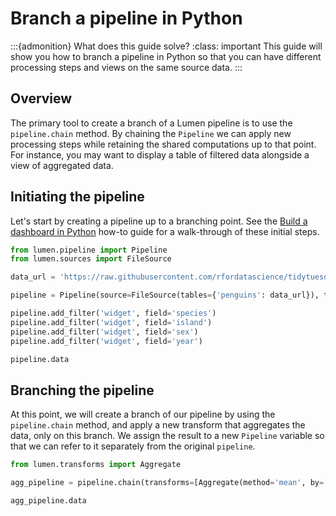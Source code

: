 # Branch a pipeline in Python

:::{admonition} What does this guide solve?
:class: important
This guide will show you how to branch a pipeline in Python so that you can have different processing steps and views on the same source data.
:::

## Overview
The primary tool to create a branch of a Lumen pipeline is to use the `pipeline.chain` method. By chaining the `Pipeline` we can apply new processing steps while retaining the shared computations up to that point. For instance, you may want to display a table of filtered data alongside a view of aggregated data.


## Initiating the pipeline
Let's start by creating a pipeline up to a branching point. See the [Build a dashboard in Python](ht_pipeline_python) how-to guide for a walk-through of these initial steps.

```python
from lumen.pipeline import Pipeline
from lumen.sources import FileSource

data_url = 'https://raw.githubusercontent.com/rfordatascience/tidytuesday/master/data/2020/2020-07-28/penguins.csv'

pipeline = Pipeline(source=FileSource(tables={'penguins': data_url}), table='penguins')

pipeline.add_filter('widget', field='species')
pipeline.add_filter('widget', field='island')
pipeline.add_filter('widget', field='sex')
pipeline.add_filter('widget', field='year')

pipeline.data
```

## Branching the pipeline
At this point, we will create a branch of our pipeline by using the `pipeline.chain` method, and apply a new transform that aggregates the data, only on this branch. We assign the result to a new `Pipeline` variable so that we can refer to it separately from the original `pipeline`.

```python
from lumen.transforms import Aggregate

agg_pipeline = pipeline.chain(transforms=[Aggregate(method='mean', by=['species', 'year'])])

agg_pipeline.data
```
